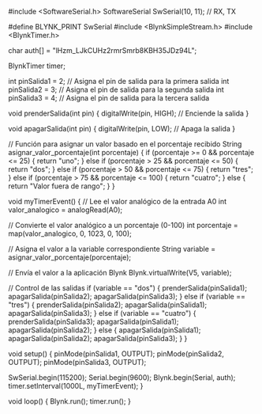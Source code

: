 #include <SoftwareSerial.h>
SoftwareSerial SwSerial(10, 11); // RX, TX

#define BLYNK_PRINT SwSerial
#include <BlynkSimpleStream.h>
#include <BlynkTimer.h>

char auth[] = "lHzm_LJkCUHz2rmrSmrb8KBH35JDz94L";

BlynkTimer timer;

int pinSalida1 = 2; // Asigna el pin de salida para la primera salida
int pinSalida2 = 3; // Asigna el pin de salida para la segunda salida
int pinSalida3 = 4; // Asigna el pin de salida para la tercera salida

void prenderSalida(int pin) {
  digitalWrite(pin, HIGH); // Enciende la salida
}

void apagarSalida(int pin) {
  digitalWrite(pin, LOW); // Apaga la salida
}

// Función para asignar un valor basado en el porcentaje recibido
String asignar_valor_porcentaje(int porcentaje) {
  if (porcentaje >= 0 && porcentaje <= 25) {
    return "uno";
  } else if (porcentaje > 25 && porcentaje <= 50) {
    return "dos";
  } else if (porcentaje > 50 && porcentaje <= 75) {
    return "tres";
  } else if (porcentaje > 75 && porcentaje <= 100) {
    return "cuatro";
  } else {
    return "Valor fuera de rango";
  }
}

void myTimerEvent() {
  // Lee el valor analógico de la entrada A0
  int valor_analogico = analogRead(A0);
  
  // Convierte el valor analógico a un porcentaje (0-100)
  int porcentaje = map(valor_analogico, 0, 1023, 0, 100);

  // Asigna el valor a la variable correspondiente
  String variable = asignar_valor_porcentaje(porcentaje);

  // Envía el valor a la aplicación Blynk
  Blynk.virtualWrite(V5, variable);

  // Control de las salidas
  if (variable == "dos") {
    prenderSalida(pinSalida1);
    apagarSalida(pinSalida2);
    apagarSalida(pinSalida3);
  } else if (variable == "tres") {
    prenderSalida(pinSalida2);
    apagarSalida(pinSalida1);
    apagarSalida(pinSalida3);
  } else if (variable == "cuatro") {
    prenderSalida(pinSalida3);
    apagarSalida(pinSalida1);
    apagarSalida(pinSalida2);
  } else {
    apagarSalida(pinSalida1);
    apagarSalida(pinSalida2);
    apagarSalida(pinSalida3);
  }
}

void setup() {
  pinMode(pinSalida1, OUTPUT);
  pinMode(pinSalida2, OUTPUT);
  pinMode(pinSalida3, OUTPUT);

  SwSerial.begin(115200);
  Serial.begin(9600);
  Blynk.begin(Serial, auth);
  timer.setInterval(1000L, myTimerEvent);
}

void loop() {
  Blynk.run();
  timer.run();
}

